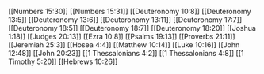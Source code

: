 [[Numbers 15:30]]
[[Numbers 15:31]]
[[Deuteronomy 10:8]]
[[Deuteronomy 13:5]]
[[Deuteronomy 13:6]]
[[Deuteronomy 13:11]]
[[Deuteronomy 17:7]]
[[Deuteronomy 18:5]]
[[Deuteronomy 18:7]]
[[Deuteronomy 18:20]]
[[Joshua 1:18]]
[[Judges 20:13]]
[[Ezra 10:8]]
[[Psalms 19:13]]
[[Proverbs 21:11]]
[[Jeremiah 25:3]]
[[Hosea 4:4]]
[[Matthew 10:14]]
[[Luke 10:16]]
[[John 12:48]]
[[John 20:23]]
[[1 Thessalonians 4:2]]
[[1 Thessalonians 4:8]]
[[1 Timothy 5:20]]
[[Hebrews 10:26]]
